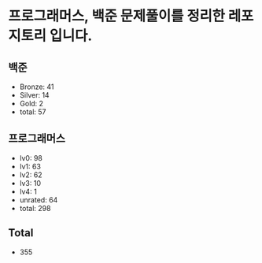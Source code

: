 # 프로그래머스, 백준 문제풀이를 정리한 레포지토리 입니다. 

## 백준
- Bronze: 41
- Silver: 14
- Gold: 2
- total: 57

## 프로그래머스
- lv0: 98
- lv1: 63
- lv2: 62
- lv3: 10
- lv4: 1
- unrated: 64
- total: 298

## Total
- 355
